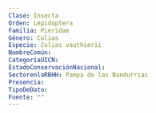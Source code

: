 ```yaml
---
Clase: Insecta
Orden: Lepidoptera
Familia: Pieridae
Género: Colias
Especie: Colias vauthierii
NombreComún: 
CategoríaUICN: 
EstadoConservaciónNacional: 
SectorenlaRBHH: Pampa de las Bandurrias
Presencia: 
TipoDeDato: 
Fuente: ""
---
```

